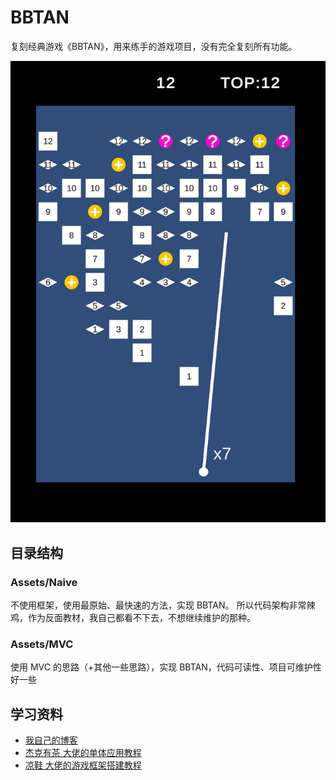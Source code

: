 # BBTAN

复刻经典游戏《BBTAN》，用来练手的游戏项目，没有完全复刻所有功能。

![play](./img/play.png)

## 目录结构

### Assets/Naive

不使用框架，使用最原始、最快速的方法，实现 BBTAN。
所以代码架构非常辣鸡，作为反面教材，我自己都看不下去，不想继续维护的那种。

### Assets/MVC

使用 MVC 的思路（+其他一些思路），实现 BBTAN，代码可读性、项目可维护性好一些

## 学习资料

- [我自己的博客](https://discretetom.github.io/posts/game-client-architecture/)
- [杰克有茶 大佬的单体应用教程](https://www.bilibili.com/video/BV1JB4y1S7hk)
- [凉鞋 大佬的游戏框架搭建教程](https://www.bilibili.com/video/BV1vg411g7Fn)
